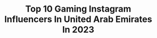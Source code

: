 ---
title: Top 10 Gaming Instagram Influencers In United Arab Emirates In 2023
description: >-
  Find top gaming Instagram influencers in United Arab Emirates in 2023. Most popular hashtags: #dubai #dubailife #gaming #fashion.
platform: Instagram
hits: 8
text_top: See the most popular Instagram influencers on inBeat.
text_bottom: Our platform holds 8 Instagram influencers like this in United Arab Emirates for you to work with.
profiles:
  - username: "sammoorai"
    fullname: >-
      Samar Personal Trainer
    bio: >-
      📍Dubai 🇦🇪 ⁣born &raised Certified PersonalTrainer ⁣ Quit the Corporate world to pursue my passion 🔥
    location: "United Arab Emirates"
    followers: 23176
    engagement: 374
    commentsToLikes: 0.066763
    id: ckap1vj6dwc0t0i784b9zgkrd
    verified: false
    hashtags: "#dragon, #dubai, #ksa, #sawwad"
  - username: "9tpd"
    fullname: >-
      صايل | oormy
    bio: >-
      - YouTube: oormy - Twitter: 9tpdd - snap: lhb_S
    location: "United Arab Emirates"
    followers: 19929
    engagement: 356
    commentsToLikes: 0.371769
    id: ck6uhwq1ubor40j71ufdetfht
    verified: false
    hashtags: "#fortnite, #gaming, #pubg, #raptor700r"
  - username: "al_ahin"
    fullname: >-
      YaSiR EdAvaNNappARa
    bio: >-
      Traveling tm @yathra_premi UAE 🇦🇪 ASPIRE 2 INSPIRE B4 U EXPIRE,
    location: "United Arab Emirates"
    followers: 15676
    engagement: 865
    commentsToLikes: 0.229021
    id: ck15r47yk62d80i192twk4gxn
    verified: false
    hashtags: "#red, #keraladiaries, #followforfollowback, #love"
  - username: "king.moe1"
    fullname: >-
      MOE. M
    bio: >-
      Born on January26 Bike life Supercars life Customized hayabusa Corvette Photography Speed addict Sketch drawing Travel follow@king.moe1
    location: "United Arab Emirates"
    followers: 13718
    engagement: 1268
    commentsToLikes: 0.048369
    id: ck15ste61eqgv0i19f31d8brc
    verified: false
    hashtags: "#motorrad, #motocommunity, #sportbikegallery, #throttlesociety"
  - username: "sharlenelowe"
    fullname: >-
      Dubai | Model | Influencer
    bio: >-
      Dubai📍| Sydney 🏡🇦🇺 | The World ✈️🌏 Model | Fashion | Emirates Flight Attendant | Sneakers | Fitness | Travel | Beauty | @wordsbysharlenelowe شارلين
    location: "United Arab Emirates"
    followers: 33032
    engagement: 141
    commentsToLikes: 0.353317
    id: ckaos9jllqpx70i78i9nwa5li
    verified: false
    hashtags: "#model, #nyc, #view, #apmgirls"
  - username: "jruzz"
    fullname: >-
      Dubai Photos by Jruzz
    bio: >-
      Inspiring people through my story and photography #freeyourstory . 📸 Canon R5 ❤️ @canonme @fstopgear @loupedeck ⭐️ Owner @creativecomicuae
    location: "United Arab Emirates"
    followers: 9653
    engagement: 526
    commentsToLikes: 0.182612
    id: ck0u29x3hzdei0i197e3szyxz
    verified: false
    hashtags: "#discoverdubai, #dubaicity, #dubaiphotographer, #timelapsephotography"
  - username: "mishramanali"
    fullname: >-
      Manali Mishra LICENSED BLOGGER
    bio: >-
      Love yourself to love others❤️ #uae #india CB: dm or mtmanalithakur@gmail.com Ft @mbcmagazine @babyshoparabia @zomatouae @firstcryindia
    location: "United Arab Emirates"
    followers: 12878
    engagement: 159
    commentsToLikes: 0.398870
    id: ck8t80cvzin270j788ljcyyu0
    verified: false
    hashtags: "#foodreview, #reelsinstagram, #fashionreels, #instareels"
  - username: "alfan"
    fullname: >-
      Alfan
    bio: >-
      شبكة رقمية اعلامية الرائدة في دعم صناع المحتوى لتطوير توزيع وحفظ حقوق اعمالهم على منصات الرقمية ودعم الشركات للتسويق عبر مؤثرين #ContentCreator
    location: "United Arab Emirates"
    followers: 47197
    engagement: 845
    commentsToLikes: 0.036886
    id: ck6tysa8j5k0q0j712lo9qlou
    verified: false
    hashtags: "#2020, #influencermarketing, #esports, #anasala"
---